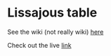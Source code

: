 # Lissajous table

See the wiki (not really wiki) [here](https://www.youtube.com/watch?v=4CbPksEl51Q)

Check out the live [link](https://codepen.io/KayD33/full/GwryOO/)
